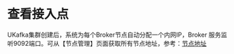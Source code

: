 # 查看接入点

UKafka集群创建后，系统为每个Broker节点自动分配一个内网IP，Broker 服务监听9092端口。可从【节点管理】页面获取所有节点地址，参考：[节点地址](/ukafka/guide/node/address)
